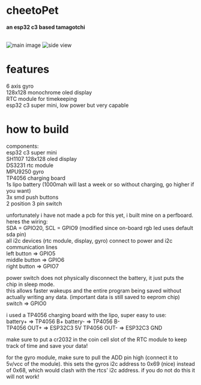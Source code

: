 # cheetoPet
<strong>an esp32 c3 based tamagotchi</strong>
<br><br>

![main image](photos/main.jpg)
![side view](photos/side.jpg)

# features
6 axis gyro <br>
128x128 monochrome oled display <br>
RTC module for timekeeping <br>
esp32 c3 super mini, low power but very capable <br>
# how to build
components: <br>
esp32 c3 super mini <br>
SH1107 128x128 oled display <br>
DS3231 rtc module <br>
MPU9250 gyro <br>
TP4056 charging board <br>
1s lipo battery (1000mah will last a week or so without charging, go higher if you want) <br>
3x smd push buttons <br>
2 position 3 pin switch <br>

unfortunately i have not made a pcb for this yet, i built mine on a perfboard. heres the wiring:<br>
SDA = GPIO20, SCL = GPIO9 (modified since on-board rgb led uses default sda pin) <br>
all i2c devices (rtc module, display, gyro) connect to power and i2c communication lines <br>
left button => GPIO5 <br>
middle button => GPIO6 <br>
right button => GPIO7 <br>

power switch does not physically disconnect the battery, it just puts the chip in sleep mode.<br>
this allows faster wakeups and the entire program being saved without actually writing any data. (important data is still saved to eeprom chip)<br>
switch => GPIO0 <br>

i used a TP4056 charging board with the lipo, super easy to use: <br>
battery+ => TP4056 B+     battery- => TP4056 B- <br>
TP4056 OUT+ => ESP32C3 5V     TP4056 OUT- => ESP32C3 GND <br>

make sure to put a cr2032 in the coin cell slot of the RTC module to keep track of time and save your data! <br>

for the gyro module, make sure to pull the ADD pin high (connect it to 5v/vcc of the module). this sets the gyros i2c address to 0x69 (nice) instead of 0x68, which would clash with the rtcs' i2c address. if you do not do this it will not work!
